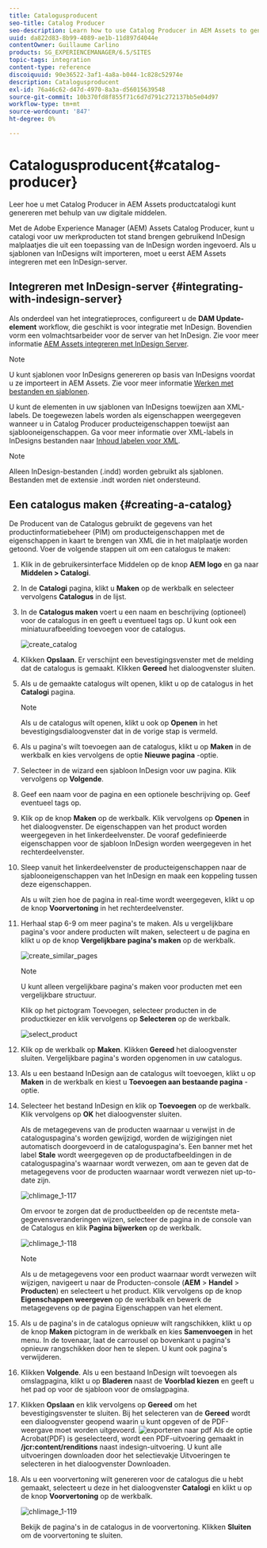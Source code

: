 ```yaml
---
title: Catalogusproducent
seo-title: Catalog Producer
seo-description: Learn how to use Catalog Producer in AEM Assets to generate product catalogs using your digital assets.
uuid: da822d83-8b99-4089-ae1b-11d897d4044e
contentOwner: Guillaume Carlino
products: SG_EXPERIENCEMANAGER/6.5/SITES
topic-tags: integration
content-type: reference
discoiquuid: 90e36522-3af1-4a8a-b044-1c828c52974e
description: Catalogusproducent
exl-id: 76a46c62-d47d-4970-8a3a-d56015639548
source-git-commit: 10b370fd8f855f71c6d7d791c272137bb5e04d97
workflow-type: tm+mt
source-wordcount: '847'
ht-degree: 0%

---
```


# Catalogusproducent{#catalog-producer}

Leer hoe u met Catalog Producer in AEM Assets productcatalogi kunt genereren met behulp van uw digitale middelen.

Met de Adobe Experience Manager (AEM) Assets Catalog Producer, kunt u catalogi voor uw merkproducten tot stand brengen gebruikend InDesign malplaatjes die uit een toepassing van de InDesign worden ingevoerd. Als u sjablonen van InDesigns wilt importeren, moet u eerst AEM Assets integreren met een InDesign-server.

## Integreren met InDesign-server {#integrating-with-indesign-server}

Als onderdeel van het integratieproces, configureert u de **DAM Update-element** workflow, die geschikt is voor integratie met InDesign. Bovendien vorm een volmachtsarbeider voor de server van het InDesign. Zie voor meer informatie [AEM Assets integreren met InDesign Server](/help/assets/indesign.md).

>[!NOTE]
>
>U kunt sjablonen voor InDesigns genereren op basis van InDesigns voordat u ze importeert in AEM Assets. Zie voor meer informatie [Werken met bestanden en sjablonen](https://helpx.adobe.com/indesign/using/files-templates.html).
>
>U kunt de elementen in uw sjablonen van InDesigns toewijzen aan XML-labels. De toegewezen labels worden als eigenschappen weergegeven wanneer u in Catalog Producer producteigenschappen toewijst aan sjablooneigenschappen. Ga voor meer informatie over XML-labels in InDesigns bestanden naar [Inhoud labelen voor XML](https://helpx.adobe.com/indesign/using/tagging-content-xml.html).

>[!NOTE]
>
>Alleen InDesign-bestanden (.indd) worden gebruikt als sjablonen. Bestanden met de extensie .indt worden niet ondersteund.

## Een catalogus maken {#creating-a-catalog}

De Producent van de Catalogus gebruikt de gegevens van het productinformatiebeheer (PIM) om producteigenschappen met de eigenschappen in kaart te brengen van XML die in het malplaatje worden getoond. Voer de volgende stappen uit om een catalogus te maken:

1. Klik in de gebruikersinterface Middelen op de knop **AEM logo** en ga naar **Middelen > Catalogi**.
1. In de **Catalogi** pagina, klikt u **Maken** op de werkbalk en selecteer vervolgens **Catalogus** in de lijst.
1. In de **Catalogus maken** voert u een naam en beschrijving (optioneel) voor de catalogus in en geeft u eventueel tags op. U kunt ook een miniatuurafbeelding toevoegen voor de catalogus.

   ![create_catalog](assets/create_catalog.png)

1. Klikken **Opslaan**. Er verschijnt een bevestigingsvenster met de melding dat de catalogus is gemaakt. Klikken **Gereed** het dialoogvenster sluiten.
1. Als u de gemaakte catalogus wilt openen, klikt u op de catalogus in het **Catalogi** pagina.

   >[!NOTE]
   >
   >Als u de catalogus wilt openen, klikt u ook op **Openen** in het bevestigingsdialoogvenster dat in de vorige stap is vermeld.

1. Als u pagina&#39;s wilt toevoegen aan de catalogus, klikt u op **Maken** in de werkbalk en kies vervolgens de optie **Nieuwe pagina** -optie.
1. Selecteer in de wizard een sjabloon InDesign voor uw pagina. Klik vervolgens op **Volgende**.
1. Geef een naam voor de pagina en een optionele beschrijving op. Geef eventueel tags op.
1. Klik op de knop **Maken** op de werkbalk. Klik vervolgens op **Openen** in het dialoogvenster. De eigenschappen van het product worden weergegeven in het linkerdeelvenster. De vooraf gedefinieerde eigenschappen voor de sjabloon InDesign worden weergegeven in het rechterdeelvenster.
1. Sleep vanuit het linkerdeelvenster de producteigenschappen naar de sjablooneigenschappen van het InDesign en maak een koppeling tussen deze eigenschappen.

   Als u wilt zien hoe de pagina in real-time wordt weergegeven, klikt u op de knop **Voorvertoning** in het rechterdeelvenster.

1. Herhaal stap 6-9 om meer pagina&#39;s te maken. Als u vergelijkbare pagina&#39;s voor andere producten wilt maken, selecteert u de pagina en klikt u op de knop **Vergelijkbare pagina&#39;s maken** op de werkbalk.

   ![create_similar_pages](assets/create_similar_pages.png)

   >[!NOTE]
   >
   >U kunt alleen vergelijkbare pagina&#39;s maken voor producten met een vergelijkbare structuur.

   Klik op het pictogram Toevoegen, selecteer producten in de productkiezer en klik vervolgens op **Selecteren** op de werkbalk.

   ![select_product](assets/select_product.png)

1. Klik op de werkbalk op **Maken**. Klikken **Gereed** het dialoogvenster sluiten. Vergelijkbare pagina&#39;s worden opgenomen in uw catalogus.
1. Als u een bestaand InDesign aan de catalogus wilt toevoegen, klikt u op **Maken** in de werkbalk en kiest u **Toevoegen aan bestaande pagina** -optie.
1. Selecteer het bestand InDesign en klik op **Toevoegen** op de werkbalk. Klik vervolgens op **OK** het dialoogvenster sluiten.

   Als de metagegevens van de producten waarnaar u verwijst in de cataloguspagina&#39;s worden gewijzigd, worden de wijzigingen niet automatisch doorgevoerd in de cataloguspagina&#39;s. Een banner met het label **Stale** wordt weergegeven op de productafbeeldingen in de cataloguspagina&#39;s waarnaar wordt verwezen, om aan te geven dat de metagegevens voor de producten waarnaar wordt verwezen niet up-to-date zijn.

   ![chlimage_1-117](assets/chlimage_1-117a.png)

   Om ervoor te zorgen dat de productbeelden op de recentste meta-gegevensveranderingen wijzen, selecteer de pagina in de console van de Catalogus en klik **Pagina bijwerken** op de werkbalk.

   ![chlimage_1-118](assets/chlimage_1-118a.png)

   >[!NOTE]
   >
   >Als u de metagegevens voor een product waarnaar wordt verwezen wilt wijzigen, navigeert u naar de Producten-console (**AEM** > **Handel** > **Producten**) en selecteert u het product. Klik vervolgens op de knop **Eigenschappen weergeven** op de werkbalk en bewerk de metagegevens op de pagina Eigenschappen van het element.

1. Als u de pagina&#39;s in de catalogus opnieuw wilt rangschikken, klikt u op de knop **Maken** pictogram in de werkbalk en kies **Samenvoegen** in het menu. In de tovenaar, laat de carrousel op bovenkant u pagina&#39;s opnieuw rangschikken door hen te slepen. U kunt ook pagina&#39;s verwijderen.

1. Klikken **Volgende**. Als u een bestaand InDesign wilt toevoegen als omslagpagina, klikt u op **Bladeren** naast de **Voorblad kiezen** en geeft u het pad op voor de sjabloon voor de omslagpagina.
1. Klikken **Opslaan** en klik vervolgens op **Gereed** om het bevestigingsvenster te sluiten.
Bij het selecteren van de **Gereed** wordt een dialoogvenster geopend waarin u kunt opgeven of de PDF-weergave moet worden uitgevoerd.
   ![exporteren naar pdf](assets/CatalogPDF.png)
Als de optie Acrobat(PDF) is geselecteerd, wordt een PDF-uitvoering gemaakt in  **/jcr:content/renditions** naast indesign-uitvoering. U kunt alle uitvoeringen downloaden door het selectievakje Uitvoeringen te selecteren in het dialoogvenster Downloaden.

1. Als u een voorvertoning wilt genereren voor de catalogus die u hebt gemaakt, selecteert u deze in het dialoogvenster **Catalogi** en klikt u op de knop **Voorvertoning** op de werkbalk.

   ![chlimage_1-119](assets/chlimage_1-119a.png)

   Bekijk de pagina&#39;s in de catalogus in de voorvertoning. Klikken **Sluiten** om de voorvertoning te sluiten.
